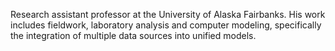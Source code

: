 Research assistant professor at the University of Alaska Fairbanks. His work includes fieldwork, laboratory analysis and computer modeling, specifically the integration of multiple data sources into unified models.
